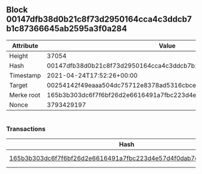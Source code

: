 ## Block 00147dfb38d0b21c8f73d2950164cca4c3ddcb7b1c87366645ab2595a3f0a284

Attribute | Value
--- | ---
Height | 37054
Hash | 00147dfb38d0b21c8f73d2950164cca4c3ddcb7b1c87366645ab2595a3f0a284
Timestamp | 2021-04-24T17:52:26+00:00
Target | 00254142f49eaaa504dc75712e8378ad5316cbcead634704b3734b6271167cc4
Merke root | 165b3b303dc6f7f6bf26d2e6616491a7fbc223d4e57d4f0dab7c24c65c783599
Nonce | 3793429197

```

```

### Transactions

Hash | Amount
--- | ---
[165b3b303dc6f7f6bf26d2e6616491a7fbc223d4e57d4f0dab7c24c65c783599](165b3b303dc6f7f6bf26d2e6616491a7fbc223d4e57d4f0dab7c24c65c783599.md) | 10.00000000 SKEPTI 
